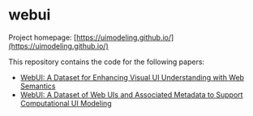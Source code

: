 # webui

Project homepage: [https://uimodeling.github.io/](https://uimodeling.github.io/)

This repository contains the code for the following papers:

* [WebUI: A Dataset for Enhancing Visual UI Understanding with Web Semantics](https://dl.acm.org/doi/abs/10.1145/3544548.3581158)
* [WebUI: A Dataset of Web UIs and Associated Metadata to Support Computational UI Modeling](https://drive.google.com/file/d/1f_EeNMXH2TA3o0LixUcbmfgN1PyiGVQ2/view)

